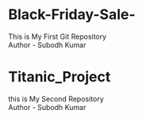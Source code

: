 # Black-Friday-Sale-
This is My First Git Repository
<br>
Author - Subodh Kumar
# Titanic_Project
this is My Second Repository
<br>
Author - Subodh Kumar
